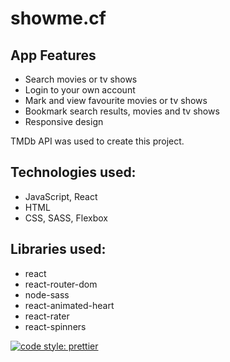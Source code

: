 # showme.cf

## App Features

- Search movies or tv shows
- Login to your own account
- Mark and view favourite movies or tv shows
- Bookmark search results, movies and tv shows
- Responsive design

TMDb API was used to create this project.

## Technologies used:

- JavaScript, React
- HTML
- CSS, SASS, Flexbox

## Libraries used:

- react
- react-router-dom
- node-sass
- react-animated-heart
- react-rater
- react-spinners

[![code style: prettier](https://img.shields.io/badge/code_style-prettier-ff69b4.svg?style=flat-square)](https://github.com/prettier/prettier)
